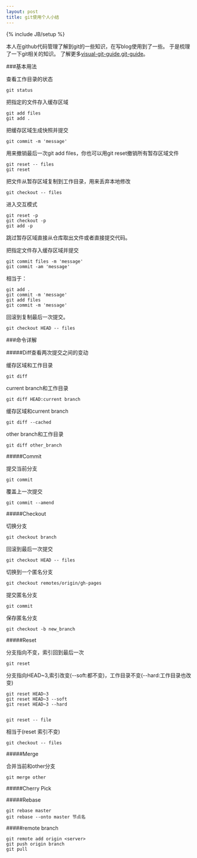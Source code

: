 ```yaml
---
layout: post
title: git使用个人小结
---
```


{% include JB/setup %}

本人在github代码管理了解到git的一些知识，在写blog使用到了一些。
于是梳理了一下git相关的知识。
了解更多[visual-git-guide](http://marklodato.github.com/visual-git-guide/index-zh-cn.html),[git-guide](http://rogerdudler.github.com/git-guide/index.zh.html)。

###基本用法 

查看工作目录的状态
    
    git status

把指定的文件存入缓存区域
 
    git add files
    git add .

把缓存区域生成快照并提交

    git commit -m 'message'

用来撤销最后一次git add files，你也可以用git reset撤销所有暂存区域文件

    git reset -- files
    git reset

把文件从暂存区域复制到工作目录，用来丢弃本地修改

    git checkout -- files

进入交互模式

    git reset -p
    git checkout -p
    git add -p

跳过暂存区域直接从仓库取出文件或者直接提交代码。

把指定文件存入缓存区域并提交

    git commit files -m 'message'
    git commit -am 'message'

相当于：

    git add .
    git commit -m 'message'
    git add files
    git commit -m 'message'

回滚到复制最后一次提交。

    git checkout HEAD -- files

###命令详解

#####Diff查看两次提交之间的变动

缓存区域和工作目录

    git diff

current branch和工作目录

    git diff HEAD:current branch

缓存区域和current branch

    git diff --cached

other branch和工作目录

    git diff other_branch

#####Commit

提交当前分支

    git commit

覆盖上一次提交

    git commit --amend

#####Checkout

切换分支

    git checkout branch

回滚到最后一次提交

    git checkout HEAD -- files

切换到一个匿名分支

    git checkout remotes/origin/gh-pages

提交匿名分支

    git commit

保存匿名分支

    git checkout -b new_branch

#####Reset

分支指向不变，索引回到最后一次

    git reset

分支指向HEAD~3,索引改变(--soft:都不变)，工作目录不变(--hard:工作目录也改变)

    git reset HEAD~3
    git reset HEAD~3 --soft
    git reset HEAD~3 --hard


    git reset -- file

相当于(reset 索引不变)

    git checkout -- files

#####Merge

合并当前和other分支

    git merge other

#####Cherry Pick

#####Rebase

    git rebase master
    git rebase --onto master 节点名

#####remote branch

    git remote add origin <server>
    git push origin branch
    git pull
